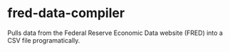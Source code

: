 # fred-data-compiler
Pulls data from the Federal Reserve Economic Data website (FRED) into a CSV file programatically. 
